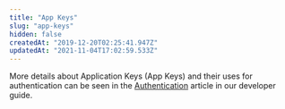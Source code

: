 ```yaml
---
title: "App Keys"
slug: "app-keys"
hidden: false
createdAt: "2019-12-20T02:25:41.947Z"
updatedAt: "2021-11-04T17:02:59.533Z"
---
```

More details about Application Keys (App Keys) and their uses for authentication can be seen in the [Authentication](https://developers.vtex.com/vtex-rest-api/docs/getting-started-authentication) article in our developer guide.